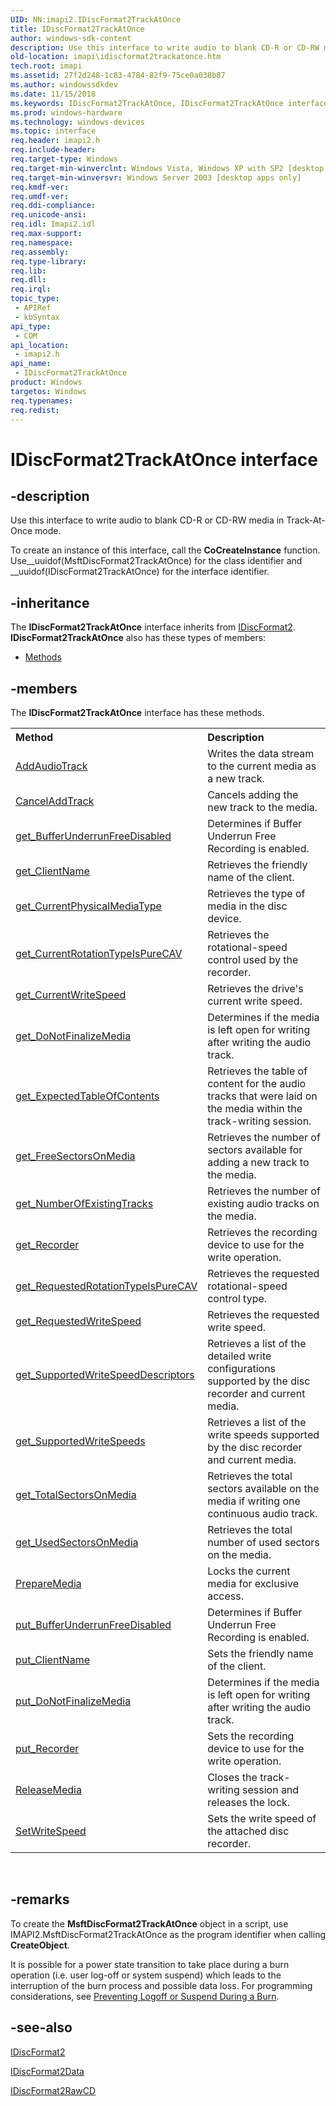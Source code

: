 ```yaml
---
UID: NN:imapi2.IDiscFormat2TrackAtOnce
title: IDiscFormat2TrackAtOnce
author: windows-sdk-content
description: Use this interface to write audio to blank CD-R or CD-RW media in Track-At-Once mode.
old-location: imapi\idiscformat2trackatonce.htm
tech.root: imapi
ms.assetid: 27f2d248-1c83-4784-82f9-75ce0a038b87
ms.author: windowssdkdev
ms.date: 11/15/2018
ms.keywords: IDiscFormat2TrackAtOnce, IDiscFormat2TrackAtOnce interface [IMAPI], IDiscFormat2TrackAtOnce interface [IMAPI],described, imapi.idiscformat2trackatonce, imapi2/IDiscFormat2TrackAtOnce
ms.prod: windows-hardware
ms.technology: windows-devices
ms.topic: interface
req.header: imapi2.h
req.include-header: 
req.target-type: Windows
req.target-min-winverclnt: Windows Vista, Windows XP with SP2 [desktop apps only]
req.target-min-winversvr: Windows Server 2003 [desktop apps only]
req.kmdf-ver: 
req.umdf-ver: 
req.ddi-compliance: 
req.unicode-ansi: 
req.idl: Imapi2.idl
req.max-support: 
req.namespace: 
req.assembly: 
req.type-library: 
req.lib: 
req.dll: 
req.irql: 
topic_type:
 - APIRef
 - kbSyntax
api_type:
 - COM
api_location:
 - imapi2.h
api_name:
 - IDiscFormat2TrackAtOnce
product: Windows
targetos: Windows
req.typenames: 
req.redist: 
---
```


# IDiscFormat2TrackAtOnce interface


## -description


Use this interface to write audio to blank CD-R or CD-RW media in Track-At-Once mode.

To create an instance of this interface, call the <b>CoCreateInstance</b> function. Use__uuidof(MsftDiscFormat2TrackAtOnce) for the class identifier and __uuidof(IDiscFormat2TrackAtOnce) for the interface identifier.


## -inheritance

The <b xmlns:loc="http://microsoft.com/wdcml/l10n">IDiscFormat2TrackAtOnce</b> interface inherits from <a href="https://msdn.microsoft.com/c0bc2e8b-bd60-4c97-bd86-41963b20b1a3">IDiscFormat2</a>. <b>IDiscFormat2TrackAtOnce</b> also has these types of members:
<ul>
<li><a href="https://docs.microsoft.com/">Methods</a></li>
</ul>

## -members

The <b>IDiscFormat2TrackAtOnce</b> interface has these methods.
<table class="members" id="memberListMethods">
<tr>
<th align="left" width="37%">Method</th>
<th align="left" width="63%">Description</th>
</tr>
<tr data="declared;">
<td align="left" width="37%">
<a href="https://msdn.microsoft.com/3ac74b91-b0c7-471f-b6a9-1393d677e0c1">AddAudioTrack</a>
</td>
<td align="left" width="63%">
Writes the data stream to the current media as a new track.

</td>
</tr>
<tr data="declared;">
<td align="left" width="37%">
<a href="https://msdn.microsoft.com/09e71d36-da1d-4ba0-bd6b-4ce4425d481a">CancelAddTrack</a>
</td>
<td align="left" width="63%">
Cancels adding the new track to the media.

</td>
</tr>
<tr data="declared;">
<td align="left" width="37%">
<a href="https://msdn.microsoft.com/8223c46b-b754-47a1-aab9-0ebb949e79f8">get_BufferUnderrunFreeDisabled</a>
</td>
<td align="left" width="63%">
Determines if Buffer Underrun Free Recording is enabled.

</td>
</tr>
<tr data="declared;">
<td align="left" width="37%">
<a href="https://msdn.microsoft.com/c259233b-4e36-4ee2-8068-d77ece1e927e">get_ClientName</a>
</td>
<td align="left" width="63%">
Retrieves the friendly name of the client.

</td>
</tr>
<tr data="declared;">
<td align="left" width="37%">
<a href="https://msdn.microsoft.com/8c921a12-9e9d-48af-af3d-0f62aff49e65">get_CurrentPhysicalMediaType</a>
</td>
<td align="left" width="63%">
Retrieves the type of media in the disc device.

</td>
</tr>
<tr data="declared;">
<td align="left" width="37%">
<a href="https://msdn.microsoft.com/3a80eee3-6b85-432a-878c-c8e4cade7be1">get_CurrentRotationTypeIsPureCAV</a>
</td>
<td align="left" width="63%">
Retrieves the rotational-speed control used by the recorder.

</td>
</tr>
<tr data="declared;">
<td align="left" width="37%">
<a href="https://msdn.microsoft.com/8236dc3f-fe94-4dd5-908b-36ed74943ad4">get_CurrentWriteSpeed</a>
</td>
<td align="left" width="63%">
Retrieves the drive's current write speed.

</td>
</tr>
<tr data="declared;">
<td align="left" width="37%">
<a href="https://msdn.microsoft.com/7f33bbc2-531a-472a-8e2a-b7e9fb4d6bba">get_DoNotFinalizeMedia</a>
</td>
<td align="left" width="63%">
Determines if the media is left open for writing after writing the audio track.

</td>
</tr>
<tr data="declared;">
<td align="left" width="37%">
<a href="https://msdn.microsoft.com/b414bdbc-0f49-4a00-9b25-fa738f5f880b">get_ExpectedTableOfContents</a>
</td>
<td align="left" width="63%">
Retrieves the table of content for the audio tracks that were laid on the media within the track-writing session.

</td>
</tr>
<tr data="declared;">
<td align="left" width="37%">
<a href="https://msdn.microsoft.com/a36dd3de-ca08-4783-beca-95813402692b">get_FreeSectorsOnMedia</a>
</td>
<td align="left" width="63%">
Retrieves the number of sectors available for adding a new track to the media.

</td>
</tr>
<tr data="declared;">
<td align="left" width="37%">
<a href="https://msdn.microsoft.com/6a8bcfe2-d09a-4eec-8e68-5e0dfc868033">get_NumberOfExistingTracks</a>
</td>
<td align="left" width="63%">
Retrieves the number of existing audio tracks on the media.

</td>
</tr>
<tr data="declared;">
<td align="left" width="37%">
<a href="https://msdn.microsoft.com/62a60ffb-4a9b-4921-b7fa-acc5a439e92b">get_Recorder</a>
</td>
<td align="left" width="63%">
Retrieves the recording device to use for the write operation.

</td>
</tr>
<tr data="declared;">
<td align="left" width="37%">
<a href="https://msdn.microsoft.com/3702f4c1-4043-4a69-bd6b-4346c560651a">get_RequestedRotationTypeIsPureCAV</a>
</td>
<td align="left" width="63%">
Retrieves the requested rotational-speed control type.

</td>
</tr>
<tr data="declared;">
<td align="left" width="37%">
<a href="https://msdn.microsoft.com/8fe83f25-9d7d-472d-9b84-90e00c0b5a51">get_RequestedWriteSpeed</a>
</td>
<td align="left" width="63%">
Retrieves the requested write speed.

</td>
</tr>
<tr data="declared;">
<td align="left" width="37%">
<a href="https://msdn.microsoft.com/a0aefc38-c679-4492-becc-a8c8563ea948">get_SupportedWriteSpeedDescriptors</a>
</td>
<td align="left" width="63%">
Retrieves a list of the detailed write configurations supported by the disc recorder and current media.

</td>
</tr>
<tr data="declared;">
<td align="left" width="37%">
<a href="https://msdn.microsoft.com/b95b7fb9-6e4b-4d9d-86fe-64ca92343225">get_SupportedWriteSpeeds</a>
</td>
<td align="left" width="63%">
Retrieves a list of the write speeds supported by the disc recorder and current media.

</td>
</tr>
<tr data="declared;">
<td align="left" width="37%">
<a href="https://msdn.microsoft.com/86af52be-d1ea-4ccb-b1b4-e301d70cac53">get_TotalSectorsOnMedia</a>
</td>
<td align="left" width="63%">
Retrieves the total sectors available on the media if writing one continuous audio track.

</td>
</tr>
<tr data="declared;">
<td align="left" width="37%">
<a href="https://msdn.microsoft.com/85bbb2a8-6ff9-4af4-aefd-fca85f727f37">get_UsedSectorsOnMedia</a>
</td>
<td align="left" width="63%">
Retrieves the total number of used sectors on the media.

</td>
</tr>
<tr data="declared;">
<td align="left" width="37%">
<a href="https://msdn.microsoft.com/29a0a857-c515-4265-b0b6-6e2048f3de18">PrepareMedia</a>
</td>
<td align="left" width="63%">
Locks the current media for exclusive access. 

</td>
</tr>
<tr data="declared;">
<td align="left" width="37%">
<a href="https://msdn.microsoft.com/93a19bd7-9302-49f5-a5e5-573bf72725a3">put_BufferUnderrunFreeDisabled</a>
</td>
<td align="left" width="63%">
Determines if Buffer Underrun Free Recording is enabled.

</td>
</tr>
<tr data="declared;">
<td align="left" width="37%">
<a href="https://msdn.microsoft.com/9140aa9f-f592-4ef4-85c7-321e5503b0b8">put_ClientName</a>
</td>
<td align="left" width="63%">
Sets the friendly name of the client. 

</td>
</tr>
<tr data="declared;">
<td align="left" width="37%">
<a href="https://msdn.microsoft.com/ffde10f9-259a-400d-b83e-f8c81bbe8f94">put_DoNotFinalizeMedia</a>
</td>
<td align="left" width="63%">
Determines if the media is left open for writing after writing the audio track.

</td>
</tr>
<tr data="declared;">
<td align="left" width="37%">
<a href="https://msdn.microsoft.com/6d67b076-0c3f-4d1f-aa19-8e22dd98f331">put_Recorder</a>
</td>
<td align="left" width="63%">
Sets the recording device to use for the write operation.

</td>
</tr>
<tr data="declared;">
<td align="left" width="37%">
<a href="https://msdn.microsoft.com/0d6f85a9-94cc-426c-8442-14eb6e4024f3">ReleaseMedia</a>
</td>
<td align="left" width="63%">
Closes the track-writing session and releases the lock.

</td>
</tr>
<tr data="declared;">
<td align="left" width="37%">
<a href="https://msdn.microsoft.com/29c4487a-4247-45cf-af95-dc85fafb05c5">SetWriteSpeed</a>
</td>
<td align="left" width="63%">
Sets the write speed of the attached disc recorder.

</td>
</tr>
</table> 


## -remarks



To create the <b>MsftDiscFormat2TrackAtOnce</b> object in a script, use IMAPI2.MsftDiscFormat2TrackAtOnce as the program identifier when calling <b>CreateObject</b>.

It is possible for a power state transition to take place during a burn operation (i.e. user log-off or system suspend) which leads to the  interruption of the burn process and  possible data loss. For programming considerations, see <a href="https://msdn.microsoft.com/5223c9f6-30f6-43ce-b46c-267da0a53d4b">Preventing Logoff or Suspend During a Burn</a>.




## -see-also




<a href="https://msdn.microsoft.com/c0bc2e8b-bd60-4c97-bd86-41963b20b1a3">IDiscFormat2</a>



<a href="https://msdn.microsoft.com/6bb871c2-1a6e-4cf6-94e1-7a566ce7a88e">IDiscFormat2Data</a>



<a href="https://msdn.microsoft.com/58d9b83c-a528-4b39-b08d-a0fb8c1aece8">IDiscFormat2RawCD</a>
 

 

